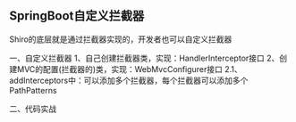 
## SpringBoot自定义拦截器
Shiro的底层就是通过拦截器实现的，开发者也可以自定义拦截器

一、自定义拦截器
	1、自己创建拦截器类，实现：HandlerInterceptor接口
	2、创建MVC的配置(拦截器的)类，实现：WebMvcConfigurer接口
	    2.1、addInterceptors中：可以添加多个拦截器，每个拦截器可以添加多个PathPatterns
    
二、代码实战


